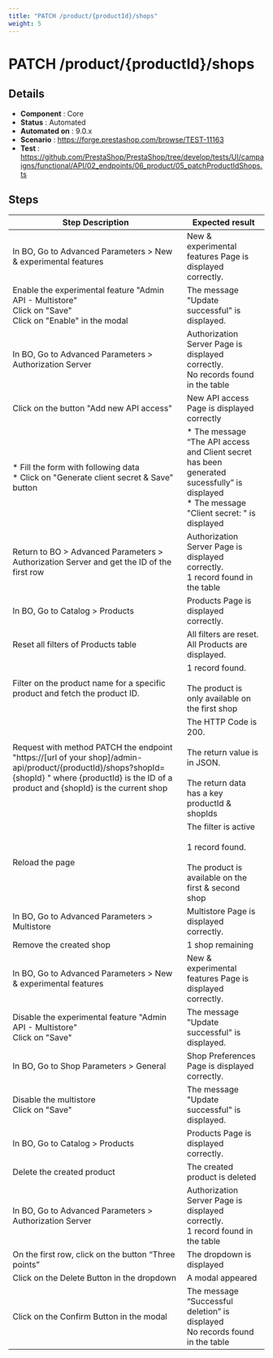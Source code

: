 ```yaml
---
title: "PATCH /product/{productId}/shops"
weight: 5
---
```


# PATCH /product/{productId}/shops
## Details
* **Component** : Core
* **Status** : Automated
* **Automated on** : 9.0.x
* **Scenario** : https://forge.prestashop.com/browse/TEST-11163
* **Test** : https://github.com/PrestaShop/PrestaShop/tree/develop/tests/UI/campaigns/functional/API/02_endpoints/06_product/05_patchProductIdShops.ts

## Steps
| Step Description | Expected result |
| ----- | ----- |
| In BO, Go to Advanced Parameters > New & experimental features | New & experimental features Page is displayed correctly. |
| Enable the experimental feature "Admin API - Multistore" <br>Click on "Save"<br>Click on "Enable" in the modal | The message "Update successful" is displayed. |
| In BO, Go to Advanced Parameters > Authorization Server | Authorization Server Page is displayed correctly.<br>No records found in the table |
| Click on the button "Add new API access" | New API access Page is displayed correctly |
| * Fill the form with following data<br> * Click on "Generate client secret & Save" button | * The message “The API access and Client secret has been generated sucessfully” is displayed<br> * The message "Client secret: " is displayed |
| Return to BO > Advanced Parameters > Authorization Server and get the ID of the first row | Authorization Server Page is displayed correctly.<br>1 record found in the table |
| In BO, Go to Catalog > Products | Products Page is displayed correctly. |
| Reset all filters of Products table | All filters are reset. <br>All Products are displayed. |
| Filter on the product name for a specific product and fetch the product ID. | 1 record found.<br><br>The product is only available on the first shop |
| Request with method PATCH the endpoint "https://[url of your shop]/admin-api/product/\{productId}/shops?shopId=\{shopId} " where \{productId} is the ID of a product and \{shopId} is the current shop | The HTTP Code is 200.<br><br>The return value is in JSON.<br><br>The return data has a key productId & shopIds |
| Reload the page | The filter is active<br><br>1 record found.<br><br>The product is available on the first & second shop |
| In BO, Go to Advanced Parameters > Multistore | Multistore Page is displayed correctly. |
| Remove the created shop | 1 shop remaining |
| In BO, Go to Advanced Parameters > New & experimental features | New & experimental features Page is displayed correctly. |
| Disable the experimental feature "Admin API - Multistore" <br>Click on "Save" | The message "Update successful" is displayed. |
| In BO, Go to Shop Parameters > General | Shop Preferences Page is displayed correctly. |
| Disable the multistore<br>Click on "Save" | The message "Update successful" is displayed. |
| In BO, Go to Catalog > Products | Products Page is displayed correctly. |
| Delete the created product | The created product is deleted |
| In BO, Go to Advanced Parameters > Authorization Server | Authorization Server Page is displayed correctly.<br>1 record found in the table |
| On the first row, click on the button “Three points” | The dropdown is displayed |
| Click on the Delete Button in the dropdown | A modal appeared |
| Click on the Confirm Button in the modal | The message “Successful deletion” is displayed<br>No records found in the table |
